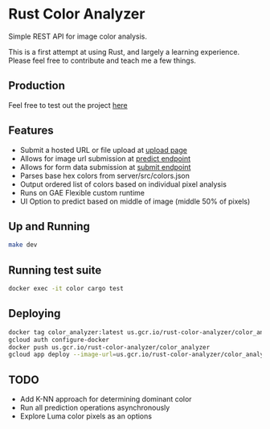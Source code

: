 # Rust Color Analyzer
Simple REST API for image color analysis.

This is a first attempt at using Rust, and largely a learning experience. Please feel free to contribute and teach me a few things.

## Production
Feel free to test out the project [here](https://rust-color-analyzer.appspot.com/upload)

## Features
- Submit a hosted URL or file upload at [upload page](https://rust-color-analyzer.appspot.com/upload)
- Allows for image url submission at [predict endpoint](https://rust-color-analyzer.appspot.com/predict)
- Allows for form data submission at [submit endpoint](https://rust-color-analyzer.appspot.com/submit)
- Parses base hex colors from server/src/colors.json
- Output ordered list of colors based on individual pixel analysis
- Runs on GAE Flexible custom runtime
- UI Option to predict based on middle of image (middle 50% of pixels)

## Up and Running
```bash
make dev
```

## Running test suite
```bash
docker exec -it color cargo test
```

## Deploying
```bash
docker tag color_analyzer:latest us.gcr.io/rust-color-analyzer/color_analyzer
gcloud auth configure-docker
docker push us.gcr.io/rust-color-analyzer/color_analyzer
gcloud app deploy --image-url=us.gcr.io/rust-color-analyzer/color_analyzer app.yaml
```

## TODO
- Add K-NN approach for determining dominant color
- Run all prediction operations asynchronously
- Explore Luma color pixels as an options
